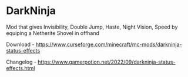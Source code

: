 # DarkNinja
Mod that gives Invisibility, Double Jump, Haste, Night Vision, Speed by equiping a Netherite Shovel in offhand

Download - https://www.curseforge.com/minecraft/mc-mods/darkninja-status-effects

Changelog - https://www.gamerpotion.net/2022/09/darkninja-status-effects.html
